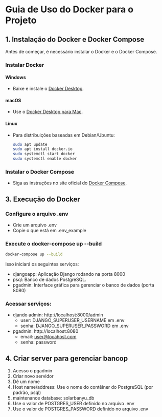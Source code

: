 # Guia de Uso do Docker para o Projeto

## 1. Instalação do Docker e Docker Compose

Antes de começar, é necessário instalar o Docker e o Docker Compose.

### Instalar Docker

#### Windows
- Baixe e instale o [Docker Desktop](https://www.docker.com/products/docker-desktop).

#### macOS
- Use o [Docker Desktop para Mac](https://www.docker.com/products/docker-desktop).

#### Linux
- Para distribuições baseadas em Debian/Ubuntu:
  ```bash
  sudo apt update
  sudo apt install docker.io
  sudo systemctl start docker
  sudo systemctl enable docker

### Instalar o Docker Compose

- Siga as instruções no site oficial do [Docker Compose](https://docs.docker.com/compose/install/).

## 3. Execução do Docker

### Configure o arquivo .env

- Crie um arquivo .env
- Copie o que está em .env_example

### Execute o docker-compose up --build

```bash
docker-compose up --build
```

Isso iniciará os seguintes serviços:
- djangoapp: Aplicação Django rodando na porta 8000
- psql: Banco de dados PostgreSQL.
- pgadmin: Interface gráfica para gerenciar o banco de dados (porta 8080)

### Acessar serviços:
- djando admin: http://localhost:8000/admin
  - user: DJANGO_SUPERUSER_USERNAME em .env
  - senha: DJANGO_SUPERUSER_PASSWORD em .env
- pgadmin: http://localhost:8080
  - email: user@locahost.com
  - senha: password
  
## 4. Criar server para gerenciar bancop

1. Acesso o pgadmin
2. Criar novo servidor
3. Dê um nome
4. Host name/address: Use o nome do contêiner do PostgreSQL (por padrão, psql)
5. maintenance database: solarbanyu_db
6. Use o valor de POSTGRES_USER definido no arquivo .env
7. Use o valor de POSTGRES_PASSWORD definido no arquivo .env